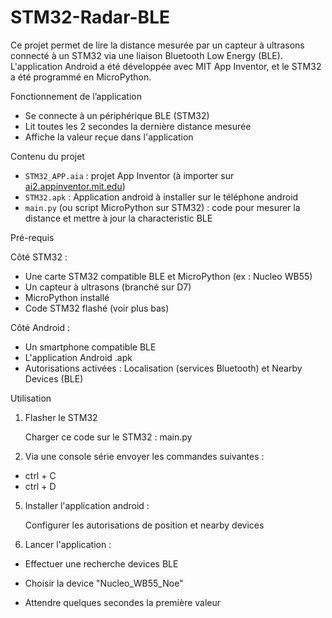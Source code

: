 # STM32-Radar-BLE

Ce projet permet de lire la distance mesurée par un capteur à ultrasons connecté à un STM32 via une liaison Bluetooth Low Energy (BLE).  
L'application Android a été développée avec MIT App Inventor, et le STM32 a été programmé en MicroPython.


Fonctionnement de l’application

- Se connecte à un périphérique BLE (STM32)
- Lit toutes les 2 secondes la dernière distance mesurée
- Affiche la valeur reçue dans l'application


Contenu du projet

- `STM32_APP.aia` : projet App Inventor (à importer sur [ai2.appinventor.mit.edu](https://ai2.appinventor.mit.edu))
- `STM32.apk` : Application android à installer sur le téléphone android
- `main.py` (ou script MicroPython sur STM32) : code pour mesurer la distance et mettre à jour la characteristic BLE


Pré-requis

Côté STM32 :
- Une carte STM32 compatible BLE et MicroPython (ex : Nucleo WB55)
- Un capteur à ultrasons (branché sur D7)
- MicroPython installé
- Code STM32 flashé (voir plus bas)

Côté Android :
- Un smartphone compatible BLE
- L'application Android .apk
- Autorisations activées : Localisation (services Bluetooth) et Nearby Devices (BLE)



Utilisation

1. Flasher le STM32
   
   Charger ce code sur le STM32 : main.py

3. Via une console série envoyer les commandes suivantes :
   
- ctrl + C 
- ctrl + D

5. Installer l'application android :
   
   Configurer les autorisations de position et nearby devices

7. Lancer l'application :

- Effectuer une recherche devices BLE
   
- Choisir la device "Nucleo_WB55_Noe"
   
- Attendre quelques secondes la première valeur

